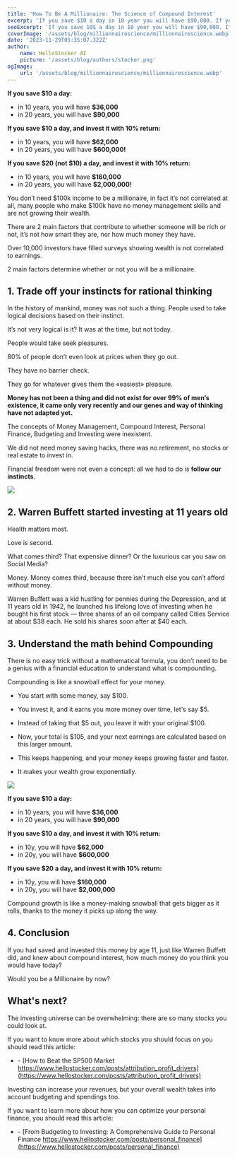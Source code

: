 ```yaml
---
title: 'How To Be A Millionaire: The Science of Compound Interest'
excerpt: 'If you save $10 a day in 10 year you will have $90,000. If you invest $10 a day in the stock market in 10 years you will have $2,000,000! Warren Buffett was hustling for pennies and at 11 years he launched his love of markets and investing when he bought his first stock! You don’t need $100k income to be a millionaire, in fact it’s not correlated at all, many people who make $100k have no money management skills and are not growing their wealth. Make smart decisions with HelloStocker AI ChatGPT and market data analysis to make the money work for you! Top investor Warren Buffett bought his first stock at 11 years old — did he buy Nvidia? No: he bought three shares of an oil company called Cities Service at about $38 each. He sold his shares soon after at $40 each. And he is today considered the best investor of the century. There are 2 main factors that contribute to whether someone will be rich or not, it’s not how smart they are, nor how much money they have...'
seoExcerpt: 'If you save 10$ a day in 10 year you will have $90,000. If you invest $10 a day in 10 years you will have $2,000,000! Warren Buffett was hustling for pennies and at 11 years he launched his love of investing when he bought his first stock'
coverImage: '/assets/blog/millionnairescience/millionnairescience.webp'
date: '2023-11-29T05:35:07.322Z'
author:
    name: HelloStocker AI
    picture: '/assets/blog/authors/stocker.png'
ogImage:
    url: '/assets/blog/millionnairescience/millionnairescience.webp'
---
```


**If you save $10 a day:**
- in 10 years, you will have **$36,000**
- in 20 years, you will have **$90,000**

**If you save $10 a day, and invest it with 10% return:**
- in 10 years, you will have **$62,000**
- in 20 years, you will have **$600,000!**

**If you save $20 (not $10) a day, and invest it with 10% return:**
- in 10 years, you will have **$160,000**
- in 20 years, you will have **$2,000,000!**

You don’t need $100k income to be a millionaire, in fact it’s not correlated at all, many people who make $100k have no money management skills and are not growing their wealth.

There are 2 main factors that contribute to whether someone will be rich or not, it’s not how smart they are, nor how much money they have.

Over 10,000 investors have filled surveys showing wealth is not correlated to earnings.

2 main factors determine whether or not you will be a millionaire.


## 1. Trade off your instincts for rational thinking

In the history of mankind, money was not such a thing. People used to take logical decisions based on their instinct.

It’s not very logical is it? It was at the time, but not today.

People would take seek pleasures.

80% of people don’t even look at prices when they go out.

They have no barrier check.

They go for whatever gives them the «easiest» pleasure.


**Money has not been a thing and did not exist for over 99% of men’s existence, it came only very recently and our genes and way of thinking have not adapted yet.**

The concepts of Money Management, Compound Interest, Personal Finance, Budgeting and Investing were inexistent. 

We did not need money saving hacks, there was no retirement, no stocks or real estate to invest in.

Financial freedom were not even a concept: all we had to do is **follow our instincts**.

![](/assets/blog/personal-finance/personalfinance.jpg)

## 2. Warren Buffett started investing at 11 years old

Health matters most.

Love is second.

What comes third? That expensive dinner? Or the luxurious car you saw on Social Media?

Money. Money comes third, because there isn’t much else you can’t afford without money.

Warren Buffett was a kid hustling for pennies during the Depression, and at 11 years old in 1942, he launched his lifelong love of investing when he bought his first stock — three shares of an oil company called Cities Service at about $38 each. He sold his shares soon after at $40 each.


## 3. Understand the math behind Compounding

There is no easy trick without a mathematical formula, you don’t need to be a genius with a financial education to understand what is compounding.

Compounding is like a snowball effect for your money.

- You start with some money, say $100.

- You invest it, and it earns you more money over time, let's say $5.

- Instead of taking that $5 out, you leave it with your original $100.

- Now, your total is $105, and your next earnings are calculated based on this larger amount.

- This keeps happening, and your money keeps growing faster and faster.

- It makes your wealth grow exponentially.

![](/assets/blog/millionairescience/snowball.png)

**If you save $10 a day:**
- in 10 years, you will have **$36,000**
- in 20 years, you will have **$90,000**

**If you save $10 a day, and invest it with 10% return:**
- in 10y, you will have **$62,000**
- in 20y, you will have **$600,000**

**If you save $20 a day, and invest it with 10% return:**
- in 10y, you will have **$160,000**
- in 20y, you will have **$2,000,000**

Compound growth is like a money-making snowball that gets bigger as it rolls, thanks to the money it picks up along the way.


## 4. Conclusion

If you had saved and invested this money by age 11, just like Warren Buffett did, and knew about compound interest, how much money do you think you would have today? 

Would you be a Millionaire by now?

## What's next?

The investing universe can be overwhelming: there are so many stocks you could look at.

If you want to know more about which stocks you should focus on you should read this article:

* \- [How to Beat the SP500 Market https://www.hellostocker.com/posts/attribution_profit_drivers](https://www.hellostocker.com/posts/attribution_profit_drivers)

Investing can increase your revenues, but your overall wealth takes into account budgeting and spendings too.

If you want to learn more about how you can optimize your personal finance, you should read this article:

* \- [From Budgeting to Investing: A Comprehensive Guide to Personal Finance https://www.hellostocker.com/posts/personal_finance](https://www.hellostocker.com/posts/personal_finance)